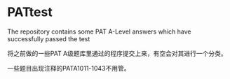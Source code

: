 # PATtest
The repository contains some PAT A-Level answers which have successfully passed the test

将之前做的一些PAT A级题库里通过的程序提交上来，有空会对其进行一个分类。

一些题目出现注释的PATA1011-1043不用管。
